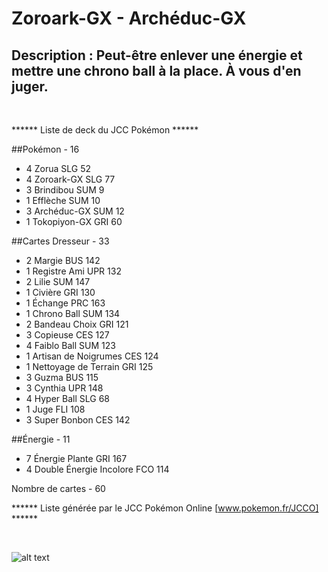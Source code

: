 # Zoroark-GX - Archéduc-GX

## Description : Peut-être enlever une énergie et mettre une chrono ball à la place. À vous d'en juger.

<br>

****** Liste de deck du JCC Pokémon ******

##Pokémon - 16

* 4 Zorua SLG 52
* 4 Zoroark-GX SLG 77
* 3 Brindibou SUM 9
* 1 Efflèche SUM 10
* 3 Archéduc-GX SUM 12
* 1 Tokopiyon-GX GRI 60

##Cartes Dresseur - 33

* 2 Margie BUS 142
* 1 Registre Ami UPR 132
* 2 Lilie SUM 147
* 1 Civière GRI 130
* 1 Échange PRC 163
* 1 Chrono Ball SUM 134
* 2 Bandeau Choix GRI 121
* 3 Copieuse CES 127
* 4 Faiblo Ball SUM 123
* 1 Artisan de Noigrumes CES 124
* 1 Nettoyage de Terrain GRI 125
* 3 Guzma BUS 115
* 3 Cynthia UPR 148
* 4 Hyper Ball SLG 68
* 1 Juge FLI 108
* 3 Super Bonbon CES 142

##Énergie - 11

* 7 Énergie Plante GRI 167
* 4 Double Énergie Incolore FCO 114

Nombre de cartes - 60

****** Liste générée par le JCC Pokémon Online [www.pokemon.fr/JCCO] ******

<br>

![alt text](img/ZoroarkArchéduc-GX.png)